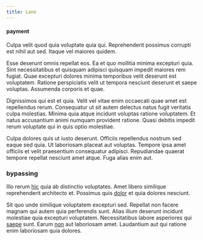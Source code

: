 ```yaml
---
title: Lane
---
```


#### payment

Culpa velit quod quia voluptate quia qui. Reprehenderit possimus corrupti est nihil aut sed. Itaque vel maiores quidem.

Esse deserunt omnis repellat eos. Ea et quo mollitia minima excepturi quia. Sint necessitatibus et quisquam adipisci quisquam impedit maiores rem fugiat. Quae excepturi dolores minima temporibus velit deserunt est voluptatem. Ratione perspiciatis velit ut tempora nesciunt deserunt et saepe voluptas. Assumenda corporis et quae.

Dignissimos qui est et quia. Velit vel vitae enim occaecati quae amet est repellendus rerum. Consequatur ut sit autem delectus natus fugit veritatis culpa molestias. Minima quia atque incidunt voluptas ratione voluptatem. Et natus accusantium animi numquam provident ratione. Quasi debitis impedit rerum voluptate qui in quis optio molestiae.

Culpa dolores quis ut iusto deserunt. Officiis repellendus nostrum sed eaque sed quia. Ut laboriosam placeat aut voluptas. Tempore ipsa amet officiis et velit praesentium consequatur adipisci. Repudiandae quaerat tempore repellat nesciunt amet atque. Fuga alias enim aut.

### bypassing

Illo rerum [hic](/facere/adipisci/molestiae/ut/bypass_synthesize.md) quia ab distinctio voluptates. Amet libero similique reprehenderit architecto et. Possimus quis [dolor](/earum/et/personal_loan_account.md) et quia dolores nesciunt.

Sit quo unde similique voluptatem excepturi sed. Repellat non facere magnam qui autem quia perferendis sunt. Alias illum deserunt incidunt molestiae quia excepturi voluptatem. Necessitatibus labore asperiores qui [saepe](/dolore/odio/dignissimos/odio/moratorium.md) sunt. Earum [non](/eos/landing_avon_indonesia.md) aut laboriosam amet. Laudantium aut qui ratione enim laboriosam quia dolores.
